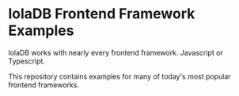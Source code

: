 # lolaDB Frontend Framework Examples

lolaDB works with nearly every frontend framework. Javascript or Typescript.

This repository contains examples for many of today's most popular frontend frameworks.
